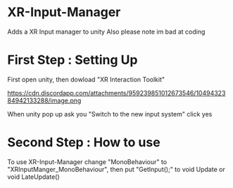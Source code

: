 # XR-Input-Manager
Adds a XR Input manager to unity 
Also please note im bad at coding

# First Step : Setting Up
First open unity, then dowload "XR Interaction Toolkit"

https://cdn.discordapp.com/attachments/959239851012673546/1049432384942133288/image.png

When unity pop up ask you "Switch to the new input system" click yes

# Second Step : How to use
To use XR-Input-Manager change "MonoBehaviour" to "XRInputManger_MonoBehaviour", then put "GetInput();" to void Update or void LateUpdate()


